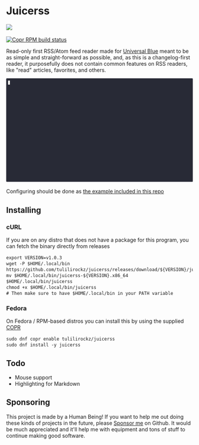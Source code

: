 # Juicerss

<picture>
    <source srcset="https://brainmade.org/88x31-dark.png" media="(prefers-color-scheme: dark)">
    <img src="https://brainmade.org/88x31-light.png">
</picture>

[![Copr RPM build status](https://copr.fedorainfracloud.org/coprs/tulilirockz/juicerss/package/juicerss/status_image/last_build.png)](https://copr.fedorainfracloud.org/coprs/tulilirockz/juicerss/package/juicerss/)

Read-only first RSS/Atom feed reader made for [Universal Blue](https://universal-blue.org) meant to be as simple and straight-forward as possible, and, 
as this is a changelog-first reader, it purposefully does not contain common features on RSS readers, like "read" articles, favorites, and others.

![Demo](./demo.gif)

Configuring should be done as [the example included in this repo](https://github.com/tulilirockz/juicerss/blob/main/example.toml)

## Installing

### cURL

If you are on any distro that does not have a package for this program, you can fetch the binary directly from releases

```
export VERSION=v1.0.3
wget -P $HOME/.local/bin https://github.com/tulilirockz/juicerss/releases/download/${VERSION}/juicerss-${VERSION}.x86_64
mv $HOME/.local/bin/juicerss-${VERSION}.x86_64 $HOME/.local/bin/juicerss
chmod +x $HOME/.local/bin/juicerss
# Then make sure to have $HOME/.local/bin in your PATH variable
```

### Fedora

On Fedora / RPM-based distros you can install this by using the supplied [COPR](https://copr.fedorainfracloud.org/coprs/tulilirockz/juicerss)

```
sudo dnf copr enable tulilirockz/juicerss
sudo dnf install -y juicerss
```

## Todo

- Mouse support
- Highlighting for Markdown

## Sponsoring

This project is made by a Human Being! If you want to help me out doing these kinds of projects in the future, please 
[Sponsor me](https://github.com/sponsors/tulilirockz) on Github. It would be much appreciated and it'll help me with equipment and tons of stuff to continue 
making good software.
